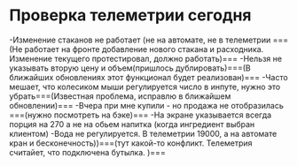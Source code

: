 # Проверка телеметрии сегодня
-Изменение стаканов не работает (не на автомате, не в телеметрии ===(Не работает на фронте добавление нового стакана и расходника. Изменение текущего протестировал, должно работать)===
-Нельзя не указывать вторую цену и объем(пришлось дублировать)===(В ближайших обновлениях этот функционал будет реализован)===
-Часто мешает, что колесиком мыши регулируется число в инпуте, нужно это убрать===(Известная проблема, исправлю в ближайшем обновлении)===
-Вчера при мне купили - но продажа не отобразилась ===(нужно посмотреть на бэке)===
-На экране указывается всегда порция на 270 а не на обьем напитка (когда ингредиент выбран клиентом)
-Вода не регулируется. В телеметрии 19000, а на автомате кран и бесконечность))===(тут какой-то конфликт. Телеметрия считайет, что подключена бутылка. )===